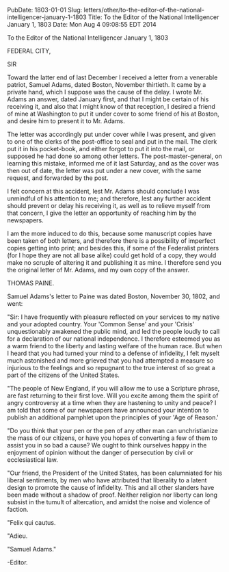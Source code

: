 PubDate: 1803-01-01
Slug: letters/other/to-the-editor-of-the-national-intelligencer-january-1-1803
Title: To the Editor of the National Intelligencer  January 1, 1803
Date: Mon Aug  4 09:08:55 EDT 2014

   To the Editor of the National Intelligencer  January 1, 1803

   FEDERAL CITY,

   SIR

   Toward the latter end of last December I received a letter from a
   venerable patriot, Samuel Adams, dated Boston, November thirtieth. It came
   by a private hand, which I suppose was the cause of the delay. I wrote Mr.
   Adams an answer, dated January first, and that I might be certain of his
   receiving it, and also that I might know of that reception, I desired a
   friend of mine at Washington to put it under cover to some friend of his
   at Boston, and desire him to present it to Mr. Adams.

   The letter was accordingly put under cover while I was present, and given
   to one of the clerks of the post-office to seal and put in the mail. The
   clerk put it in his pocket-book, and either forgot to put it into the
   mail, or supposed he had done so among other letters. The
   post-master-general, on learning this mistake, informed me of it last
   Saturday, and as the cover was then out of date, the letter was put under
   a new cover, with the same request, and forwarded by the post.

   I felt concern at this accident, lest Mr. Adams should conclude I was
   unmindful of his attention to me; and therefore, lest any further accident
   should prevent or delay his receiving it, as well as to relieve myself
   from that concern, I give the letter an opportunity of reaching him by the
   newspapers.

   I am the more induced to do this, because some manuscript copies have been
   taken of both letters, and therefore there is a possibility of imperfect
   copies getting into print; and besides this, if some of the Federalist
   printers (for I hope they are not all base alike) could get hold of a
   copy, they would make no scruple of altering it and publishing it as mine.
   I therefore send you the original letter of Mr. Adams, and my own copy of
   the answer.

   THOMAS PAINE.

   Samuel Adams's letter to Paine was dated Boston, November 30, 1802, and
   went:

   "Sir: I have frequently with pleasure reflected on your services to my
   native and your adopted country. Your 'Common Sense' and your 'Crisis'
   unquestionably awakened the public mind, and led the people loudly to call
   for a declaration of our national independence. I therefore esteemed you
   as a warm friend to the liberty and lasting welfare of the human race. But
   when I heard that you had turned your mind to a defense of infidelity, I
   felt myselt much astonished and more grieved that you had attempted a
   measure so injurious to the feelings and so repugnant to the true interest
   of so great a part of the citizens of the United States.

   "The people of New England, if you will allow me to use a Scripture
   phrase, are fast returning to their first love. Will you excite among them
   the spirit of angry controversy at a time when they are hastening to unity
   and peace? I am told that some of our newspapers have announced your
   intention to publish an additional pamphlet upon the principles of your
   'Age of Reason.'

   "Do you think that your pen or the pen of any other man can unchristianize
   the mass of our citizens, or have you hopes of converting a few of them to
   assist you in so bad a cause? We ought to think ourselves happy in the
   enjoyment of opinion without the danger of persecution by civil or
   ecclesiastical law.

   "Our friend, the President of the United States, has been calumniated for
   his liberal sentiments, by men who have attributed that liberality to a
   latent design to promote the cause of infidelity. This and all other
   slanders have been made without a shadow of proof. Neither religion nor
   liberty can long subsist in the tumult of altercation, and amidst the
   noise and violence of faction.

   "Felix qui cautus.

   "Adieu.

   "Samuel Adams."

   -Editor.

    
